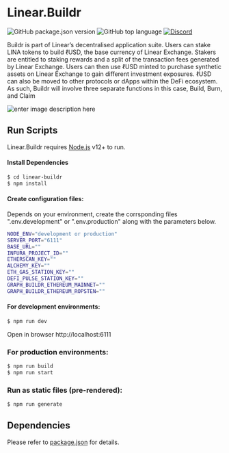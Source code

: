 # Linear.Buildr

![GitHub package.json version](https://img.shields.io/github/package-json/v/Linear-finance/linear-buildr) ![GitHub top language](https://img.shields.io/github/languages/top/Linear-finance/linear-buildr) [![Discord](https://img.shields.io/discord/738363983031173151?color=768AD4&label=discord)](https://discordapp.com/channels/738363983031173151/)

Buildr is part of Linear’s decentralised application suite. Users can stake LINA tokens to build ℓUSD, the base currency of Linear Exchange. Stakers are entitled to staking rewards and a split of the transaction fees generated by Linear Exchange. Users can then use ℓUSD minted to purchase synthetic assets on Linear Exchange to gain different investment exposures. ℓUSD can also be moved to other protocols or dApps within the DeFi ecosystem. As such, Buildr will involve three separate functions in this case, Build, Burn, and Claim

![enter image description here](https://miro.medium.com/max/1400/0*HMts90TiEYZgPE6P)

## Run Scripts

Linear.Buildr requires [Node.js](https://nodejs.org/) v12+ to run.

#### Install Dependencies

```sh
$ cd linear-buildr
$ npm install
```

#### Create configuration files:

Depends on your environment, create the corrsponding files ".env.development" or ".env.production" along with the parameters below.

```sh
NODE_ENV="development or production"
SERVER_PORT="6111"
BASE_URL=""
INFURA_PROJECT_ID=""
ETHERSCAN_KEY=""
ALCHEMY_KEY=""
ETH_GAS_STATION_KEY=""
DEFI_PULSE_STATION_KEY=""
GRAPH_BUILDR_ETHEREUM_MAINNET=""
GRAPH_BUILDR_ETHEREUM_ROPSTEN=""
```

#### For development environments:

```sh
$ npm run dev
```
Open in browser http://localhost:6111

### For production environments:


```sh
$ npm run build
$ npm run start
```

### Run as static files (pre-rendered):

```sh
$ npm run generate
```

## Dependencies

Please refer to [package.json][PKJS] for details.

[PKJS]: <https://github.com/Linear-finance/linear-buildr/blob/v1/package.json>
